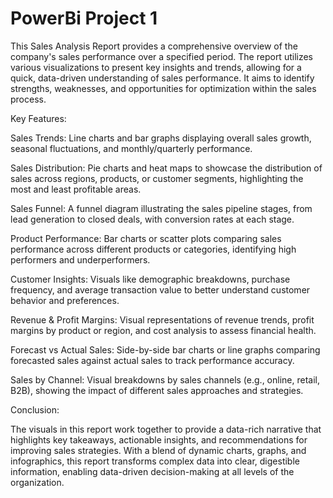 # PowerBi Project 1


This Sales Analysis Report provides a comprehensive overview of the company's sales performance over a specified period. 
The report utilizes various visualizations to present key insights and trends, allowing for a quick, data-driven understanding of sales performance. 
It aims to identify strengths, weaknesses, and opportunities for optimization within the sales process.

Key Features:

Sales Trends: Line charts and bar graphs displaying overall sales growth, seasonal fluctuations, and monthly/quarterly performance.

Sales Distribution: Pie charts and heat maps to showcase the distribution of sales across regions, products, or customer segments, highlighting the most and least profitable areas.

Sales Funnel: A funnel diagram illustrating the sales pipeline stages, from lead generation to closed deals, with conversion rates at each stage.

Product Performance: Bar charts or scatter plots comparing sales performance across different products or categories, identifying high performers and underperformers.

Customer Insights: Visuals like demographic breakdowns, purchase frequency, and average transaction value to better understand customer behavior and preferences.

Revenue & Profit Margins: Visual representations of revenue trends, profit margins by product or region, and cost analysis to assess financial health.

Forecast vs Actual Sales: Side-by-side bar charts or line graphs comparing forecasted sales against actual sales to track performance accuracy.

Sales by Channel: Visual breakdowns by sales channels (e.g., online, retail, B2B), showing the impact of different sales approaches and strategies.

Conclusion:

The visuals in this report work together to provide a data-rich narrative that highlights key takeaways, actionable insights, and recommendations for improving sales strategies. 
With a blend of dynamic charts, graphs, and infographics, this report transforms complex data into clear, digestible information, enabling data-driven decision-making at all levels of the organization.